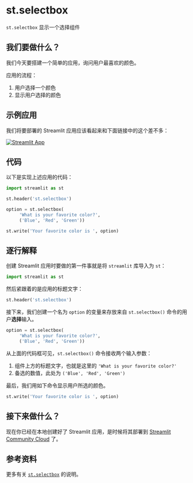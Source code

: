 # st.selectbox

`st.selectbox` 显示一个选择组件

## 我们要做什么？

我们今天要搭建一个简单的应用，询问用户最喜欢的颜色。

应用的流程：

1. 用户选择一个颜色
2. 显示用户选择的颜色

## 示例应用

我们将要部署的 Streamlit 应用应该看起来和下面链接中的这个差不多：

[![Streamlit App](https://static.streamlit.io/badges/streamlit_badge_black_white.svg)](https://share.streamlit.io/dataprofessor/st.selectbox/)

## 代码

以下是实现上述应用的代码：

```python
import streamlit as st

st.header('st.selectbox')

option = st.selectbox(
     'What is your favorite color?',
     ('Blue', 'Red', 'Green'))

st.write('Your favorite color is ', option)
```

## 逐行解释

创建 Streamlit 应用时要做的第一件事就是将 `streamlit` 库导入为 `st`：

```python
import streamlit as st
```

然后紧跟着的是应用的标题文字：

```python
st.header('st.selectbox')
```

接下来，我们创建一个名为 `option` 的变量来存放来自 `st.selectbox()` 命令的用户**选择**输入。

```python
option = st.selectbox(
     'What is your favorite color?',
     ('Blue', 'Red', 'Green'))
```

从上面的代码框可见，`st.selectbox()` 命令接收两个输入参数：

1. 组件上方的标题文字，也就是这里的 `'What is your favorite color?'`
2. 备选的数值，此处为 `('Blue', 'Red', 'Green')`

最后，我们用如下命令显示用户所选的颜色。

```python
st.write('Your favorite color is ', option)
```

## 接下来做什么？

现在你已经在本地创建好了 Streamlit 应用，是时候将其部署到 [Streamlit Community Cloud](https://streamlit.io/cloud) 了。

## 参考资料

更多有关 [`st.selectbox`](https://docs.streamlit.io/library/api-reference/widgets/st.selectbox) 的说明。
